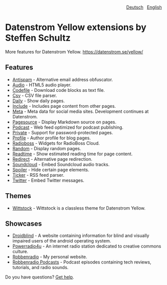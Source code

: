 <p align="right"><a href="README-de.md">Deutsch</a> &nbsp; <a href="README.md">English</a></p>

# Datenstrom Yellow extensions by Steffen Schultz

More features for Datenstrom Yellow. https://datenstrom.se/yellow/

## Features

* [Antispam](https://github.com/schulle4u/yellow-extensions-schulle4u/tree/master/antispam) - Alternative email address obfuscator.
* [Audio](https://github.com/schulle4u/yellow-extensions-schulle4u/tree/master/audio) - HTML5 audio player.
* [Codefile](https://github.com/schulle4u/yellow-extensions-schulle4u/tree/master/codefile) - Download code blocks as text file.
* [Csv](https://github.com/schulle4u/yellow-extensions-schulle4u/tree/master/csv) - CSV file parser.
* [Daily](https://github.com/schulle4u/yellow-extensions-schulle4u/tree/master/daily) - Show daily pages.
* [Include](https://github.com/schulle4u/yellow-extensions-schulle4u/tree/master/include) - Includes page content from other pages.
* [Meta](https://github.com/datenstrom/yellow-extensions/tree/master/source/meta) - Meta data for social media sites. Development continues at Datenstrom.
* [Pagesource](https://github.com/schulle4u/yellow-extensions-schulle4u/tree/master/pagesource) - Display Markdown source on pages.
* [Podcast](https://github.com/schulle4u/yellow-extensions-schulle4u/tree/master/podcast) - Web feed optimized for podcast publishing.
* [Private](https://github.com/schulle4u/yellow-extensions-schulle4u/tree/master/private) - Support for password-protected pages.
* [Profile](https://github.com/schulle4u/yellow-extensions-schulle4u/tree/master/profile) - Author profile for blog pages.
* [Radioboss](https://github.com/schulle4u/yellow-extensions-schulle4u/tree/master/radioboss) - Widgets for RadioBoss Cloud.
* [Random](https://github.com/schulle4u/yellow-extensions-schulle4u/tree/master/random) - Display random pages.
* [Readtime](https://github.com/schulle4u/yellow-extensions-schulle4u/tree/master/readtime) - Show estimated reading time for page content.
* [Redirect](https://github.com/schulle4u/yellow-extensions-schulle4u/tree/master/redirect) - Alternative page redirection.
* [Soundcloud](https://github.com/schulle4u/yellow-extensions-schulle4u/tree/master/soundcloud) - Embed Soundcloud audio tracks.
* [Spoiler](https://github.com/schulle4u/yellow-extensions-schulle4u/tree/master/spoiler) - Hide certain page elements.
* [Ticker](https://github.com/schulle4u/yellow-extensions-schulle4u/tree/master/ticker) - RSS feed parser.
* [Twitter](https://github.com/schulle4u/yellow-extensions-schulle4u/tree/master/twitter) - Embed Twitter messages.

## Themes

* [Wittstock](https://github.com/schulle4u/yellow-extensions-schulle4u/tree/master/wittstock) - Wittstock is a classless theme for Datenstrom Yellow.

## Showcases

* [Droidblind](https://droidblind.de) - A website containing information for blind and visually impaired users of the android operating system.
* [Powerradio4u](https://powerradio4u.de) - An internet radio station dedicated to creative commons culture.
* [Robbenradio](https://robbenradio.de) - My personal website.
* [Robbenradio Podcasts](https://podcast.robbenradio.de) - Podcast episodes containing tech reviews, tutorials, and radio sounds.

Do you have questions? [Get help](https://github.com/schulle4u/yellow-extensions-schulle4u/issues).
